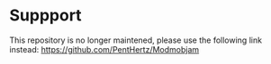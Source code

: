 # Suppport 

This repository is no longer maintened, please use the following link instead: https://github.com/PentHertz/Modmobjam
